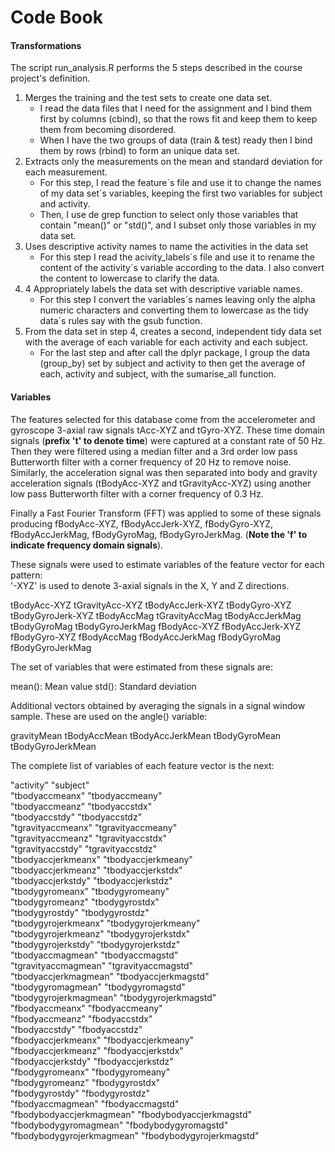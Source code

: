 # Code Book
#### Transformations
The script run_analysis.R performs the 5 steps described in the course project's definition.

1. Merges the training and the test sets to create one data set.
    * I read the data files that I need for the assignment and I bind them first by columns (cbind), so that the rows fit and keep them to keep them from becoming disordered.
    * When I have the two groups of data (train & test) ready then I bind them by rows (rbind) to form an unique data set.
1. Extracts only the measurements on the mean and standard deviation for each measurement.
    * For this step, I read the feature´s file and use it to change the names of my data set´s variables, keeping the first two variables for subject and activity.
    * Then, I use de grep function to select only those variables that contain "mean()" or "std()", and I subset only those variables in my data set.
1. Uses descriptive activity names to name the activities in the data set
    * For this step I read the acivity_labels´s file and use it to rename the content of the activity´s variable according to the data. I also convert the content to lowercase to clarify the data.
1. 4 Appropriately labels the data set with descriptive variable names.
    * For this step I convert the variables´s names leaving only the alpha numeric characters and converting them to lowercase as the tidy data´s rules say with the gsub function.
1. From the data set in step 4, creates a second, independent tidy data set with the average of each variable for each activity and each subject.
    * For the last step and after call the dplyr package, I group the data (group_by) set by subject and activity to then get the average of each, activity and subject, with the sumarise_all function.

#### Variables
The features selected for this database come from the accelerometer and gyroscope 3-axial raw signals tAcc-XYZ and tGyro-XYZ. These time domain signals (**prefix 't' to denote time**) were captured at a constant rate of 50 Hz. Then they were filtered using a median filter and a 3rd order low pass Butterworth filter with a corner frequency of 20 Hz to remove noise. Similarly, the acceleration signal was then separated into body and gravity acceleration signals (tBodyAcc-XYZ and tGravityAcc-XYZ) using another low pass Butterworth filter with a corner frequency of 0.3 Hz.  

Finally a Fast Fourier Transform (FFT) was applied to some of these signals producing fBodyAcc-XYZ, fBodyAccJerk-XYZ, fBodyGyro-XYZ, fBodyAccJerkMag, fBodyGyroMag, fBodyGyroJerkMag. (**Note the 'f' to indicate frequency domain signals**). 

These signals were used to estimate variables of the feature vector for each pattern:  
'-XYZ' is used to denote 3-axial signals in the X, Y and Z directions.

tBodyAcc-XYZ
tGravityAcc-XYZ
tBodyAccJerk-XYZ
tBodyGyro-XYZ
tBodyGyroJerk-XYZ
tBodyAccMag
tGravityAccMag
tBodyAccJerkMag
tBodyGyroMag
tBodyGyroJerkMag
fBodyAcc-XYZ
fBodyAccJerk-XYZ
fBodyGyro-XYZ
fBodyAccMag
fBodyAccJerkMag
fBodyGyroMag
fBodyGyroJerkMag

The set of variables that were estimated from these signals are: 

mean(): Mean value
std(): Standard deviation

Additional vectors obtained by averaging the signals in a signal window sample. These are used on the angle() variable:

gravityMean
tBodyAccMean
tBodyAccJerkMean
tBodyGyroMean
tBodyGyroJerkMean

The complete list of variables of each feature vector is the next:

"activity"                 "subject"                 
"tbodyaccmeanx"            "tbodyaccmeany"           
"tbodyaccmeanz"            "tbodyaccstdx"            
"tbodyaccstdy"             "tbodyaccstdz"            
"tgravityaccmeanx"         "tgravityaccmeany"        
"tgravityaccmeanz"         "tgravityaccstdx"         
"tgravityaccstdy"          "tgravityaccstdz"         
"tbodyaccjerkmeanx"        "tbodyaccjerkmeany"       
"tbodyaccjerkmeanz"        "tbodyaccjerkstdx"        
"tbodyaccjerkstdy"         "tbodyaccjerkstdz"        
"tbodygyromeanx"           "tbodygyromeany"          
"tbodygyromeanz"           "tbodygyrostdx"           
"tbodygyrostdy"            "tbodygyrostdz"           
"tbodygyrojerkmeanx"       "tbodygyrojerkmeany"      
"tbodygyrojerkmeanz"       "tbodygyrojerkstdx"       
"tbodygyrojerkstdy"        "tbodygyrojerkstdz"       
"tbodyaccmagmean"          "tbodyaccmagstd"          
"tgravityaccmagmean"       "tgravityaccmagstd"       
"tbodyaccjerkmagmean"      "tbodyaccjerkmagstd"      
"tbodygyromagmean"         "tbodygyromagstd"         
"tbodygyrojerkmagmean"     "tbodygyrojerkmagstd"     
"fbodyaccmeanx"            "fbodyaccmeany"           
"fbodyaccmeanz"            "fbodyaccstdx"            
"fbodyaccstdy"             "fbodyaccstdz"            
"fbodyaccjerkmeanx"        "fbodyaccjerkmeany"       
"fbodyaccjerkmeanz"        "fbodyaccjerkstdx"        
"fbodyaccjerkstdy"         "fbodyaccjerkstdz"        
"fbodygyromeanx"           "fbodygyromeany"          
"fbodygyromeanz"           "fbodygyrostdx"           
"fbodygyrostdy"            "fbodygyrostdz"           
"fbodyaccmagmean"          "fbodyaccmagstd"          
"fbodybodyaccjerkmagmean"  "fbodybodyaccjerkmagstd"  
"fbodybodygyromagmean"     "fbodybodygyromagstd"     
"fbodybodygyrojerkmagmean" "fbodybodygyrojerkmagstd" 
